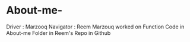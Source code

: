 # About-me-
Driver : Marzooq
Navigator : Reem
Marzouq worked on Function Code in About-me Folder in Reem's Repo in Github